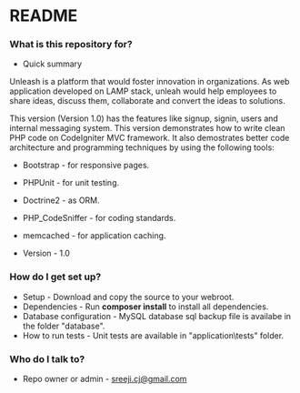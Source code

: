 # README #

### What is this repository for? ###

* Quick summary

Unleash is a platform that would foster innovation in organizations. As web application developed on LAMP stack, unleah would help employees to share ideas, discuss them, collaborate and convert the ideas to solutions.

This version (Version 1.0) has the features like signup, signin, users and internal messaging system. This version demonstrates how to write clean PHP code on CodeIgniter MVC framework. It also demostrates better code architecture and programming techniques by using the following tools:

* Bootstrap - for responsive pages.
* PHPUnit - for unit testing.
* Doctrine2 - as ORM.
* PHP_CodeSniffer - for coding standards. 
* memcached - for application caching.

* Version - 1.0

### How do I get set up? ###

* Setup - Download and copy the source to your webroot.
* Dependencies - Run <b>composer install</b> to install all dependencies.
* Database configuration - MySQL database sql backup file is availabe in the folder "database". 
* How to run tests - Unit tests are available in "application\tests" folder.

### Who do I talk to? ###

* Repo owner or admin - sreeji.cj@gmail.com
